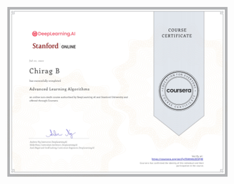 [![MLS](https://github.com/Chirag05B/Portfolio/blob/main/Certifications/Machine%20Learning%20(2022)/Advanced%20Learning%20Algorithms/Advanced%20Learning%20Algorithms_page-0001.jpg)](https://coursera.org/verify/specialization/MG537NDARRRP)

 
